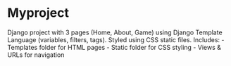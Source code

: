 # Myproject
Django project with 3 pages (Home, About, Game) using Django Template Language (variables, filters, tags). Styled using CSS static files. Includes: - Templates folder for HTML pages - Static folder for CSS styling - Views &amp; URLs for navigation
